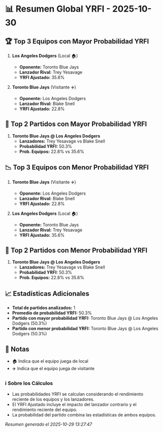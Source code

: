 # 📊 Resumen Global YRFI - 2025-10-30

## 🏆 Top 3 Equipos con Mayor Probabilidad YRFI

1. **Los Angeles Dodgers** (Local 🏠)
   - **Oponente:** Toronto Blue Jays
   - **Lanzador Rival:** Trey Yesavage
   - **YRFI Ajustado:** 35.6%

2. **Toronto Blue Jays** (Visitante ✈️)
   - **Oponente:** Los Angeles Dodgers
   - **Lanzador Rival:** Blake Snell
   - **YRFI Ajustado:** 22.8%

## 🎯 Top 2 Partidos con Mayor Probabilidad YRFI

1. **Toronto Blue Jays @ Los Angeles Dodgers**
   - **Lanzadores:** Trey Yesavage vs Blake Snell
   - **Probabilidad YRFI:** 50.3%
   - **Prob. Equipos:** 22.8% vs 35.6%

## 📉 Top 3 Equipos con Menor Probabilidad YRFI

1. **Toronto Blue Jays** (Visitante ✈️)
   - **Oponente:** Los Angeles Dodgers
   - **Lanzador Rival:** Blake Snell
   - **YRFI Ajustado:** 22.8%

2. **Los Angeles Dodgers** (Local 🏠)
   - **Oponente:** Toronto Blue Jays
   - **Lanzador Rival:** Trey Yesavage
   - **YRFI Ajustado:** 35.6%

## 🛑 Top 2 Partidos con Menor Probabilidad YRFI

1. **Toronto Blue Jays @ Los Angeles Dodgers**
   - **Lanzadores:** Trey Yesavage vs Blake Snell
   - **Probabilidad YRFI:** 50.3%
   - **Prob. Equipos:** 22.8% vs 35.6%

## 📈 Estadísticas Adicionales

- **Total de partidos analizados:** 1
- **Promedio de probabilidad YRFI:** 50.3%
- **Partido con mayor probabilidad YRFI:** Toronto Blue Jays @ Los Angeles Dodgers (50.3%)
- **Partido con menor probabilidad YRFI:** Toronto Blue Jays @ Los Angeles Dodgers (50.3%)

## 📝 Notas

- 🏠 Indica que el equipo juega de local
- ✈️ Indica que el equipo juega de visitante

### ℹ️ Sobre los Cálculos
- Las probabilidades YRFI se calculan considerando el rendimiento reciente de los equipos y los lanzadores.
- El YRFI Ajustado incluye el impacto del lanzador contrario y el rendimiento reciente del equipo.
- La probabilidad del partido combina las estadísticas de ambos equipos.

*Resumen generado el 2025-10-29 13:27:47*